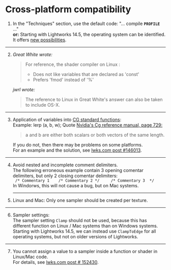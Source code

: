 # Cross-platform compatibility

1. In the "Techniques" section, use the default code: "... compile **`PROFILE`** ..."  
   **or:** Starting with Lightworks 14.5, the operating system can be identified. 
   It offers [new possibilities](../Techniques/README.md). 

---

2. *Great White wrote:*   
   >For reference, the shader compiler on Linux :   
      > - Does not like variables that are declared as 'const'  
      > - Prefers 'fmod' instead of '%'  
 
   *jwrl wrote:*  
      >The reference to Linux in Great White's answer can also be taken to include OS-X.  
   
---

3. Application of variables into [CG standard functions](../Functions/CG_standard_library/README.md):  
  Example: lerp (a, b, w);
  Quote [Nvidia's Cg reference manual, page 729:](https://www.google.com.au/url?sa=t&rct=j&q=&esrc=s&source=web&cd=3&cad=rja&uact=8&ved=0ahUKEwj5qpif6rHTAhXLF5QKHQ6MCeAQFggwMAI&url=http%3A%2F%2Fdeveloper.download.nvidia.com%2Fcg%2FCg_3.1%2FCg-3.1_April2012_ReferenceManual.pdf&usg=AFQjCNHI5gaVpuvJH6ZO8bnX7BxJGKXr0A)  
   > a and b are either both scalars or both vectors of the same length.  

   If you do not, then there may be problems on some platforms.  
   For an example and the solution, see [lwks.com post #146013](https://www.lwks.com/index.php?option=com_kunena&func=view&catid=7&id=143678&limit=15&limitstart=45&Itemid=81#146013).  

---

4. Avoid nested and incomplete comment delimiters.  
   The following erroneous example contain 3 opening comentar delimiters, but only 2 closing comentar delimiters:  
   ` /* Commentary 1    /* Commentary 2 */     /* Commentary 3  */`  
   In Windorws, this will not cause a bug, but on Mac systems.  
   
   ---
   
5. Linux and Mac: Only one sampler should be created per texture.

---

6. Sampler settings:  
   The sampler setting `Clamp` should not be used, because this has different function on Linux / Mac systems than on Windows systems.      Starting with Lightworks 14.5, we can instead use `ClampToEdge` for all operating systems, but not on older versions of Lightworks.  
   
---

7. You cannot assign a value to a sampler inside a function or shader in Linux/Mac code.  
   For details, see  [lwks.com post # 152430](https://www.lwks.com/index.php?option=com_kunena&func=view&catid=7&id=143678&limit=15&limitstart=75&Itemid=81#152430).
